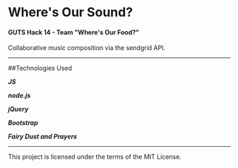 # Where's Our Sound?

#### GUTS Hack 14 - Team "Where's Our Food?"

Collaborative music composition via the sendgrid API.

----

##Technologies Used

***JS***

***node.js***

***jQuery***

***Bootstrap***

***Fairy Dust and Prayers***

******

This project is licensed under the terms of the MIT License.
